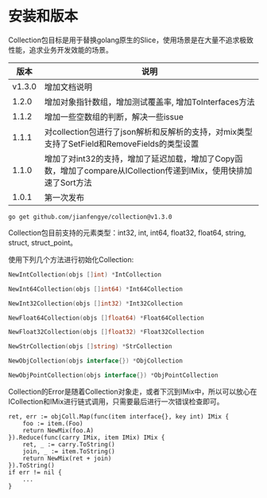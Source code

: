 # 安装和版本


Collection包目标是用于替换golang原生的Slice，使用场景是在大量不追求极致性能，追求业务开发效能的场景。

| 版本 | 说明 |
| ------| ------ |
| v1.3.0 |  增加文档说明 |
| 1.2.0 |  增加对象指针数组，增加测试覆盖率, 增加ToInterfaces方法 |
| 1.1.2 |  增加一些空数组的判断，解决一些issue |
| 1.1.1 |  对collection包进行了json解析和反解析的支持，对mix类型支持了SetField和RemoveFields的类型设置 |
| 1.1.0 |  增加了对int32的支持，增加了延迟加载，增加了Copy函数，增加了compare从ICollection传递到IMix，使用快排加速了Sort方法 |
| 1.0.1 |  第一次发布 |

`go get github.com/jianfengye/collection@v1.3.0`

Collection包目前支持的元素类型：int32, int, int64, float32, float64, string, struct, struct_point。

使用下列几个方法进行初始化Collection:

```go
NewIntCollection(objs []int) *IntCollection

NewInt64Collection(objs []int64) *Int64Collection

NewInt32Collection(objs []int32) *Int32Collection

NewFloat64Collection(objs []float64) *Float64Collection

NewFloat32Collection(objs []float32) *Float32Collection

NewStrCollection(objs []string) *StrCollection

NewObjCollection(objs interface{}) *ObjCollection

NewObjPointCollection(objs interface{}) *ObjPointCollection
```

Collection的Error是随着Collection对象走，或者下沉到IMix中，所以可以放心在ICollection和IMix进行链式调用，只需要最后进行一次错误检查即可。

```
ret, err := objColl.Map(func(item interface{}, key int) IMix {
    foo := item.(Foo)
    return NewMix(foo.A)
}).Reduce(func(carry IMix, item IMix) IMix {
    ret, _ := carry.ToString()
    join, _ := item.ToString()
    return NewMix(ret + join)
}).ToString()
if err != nil {
    ...
}
```